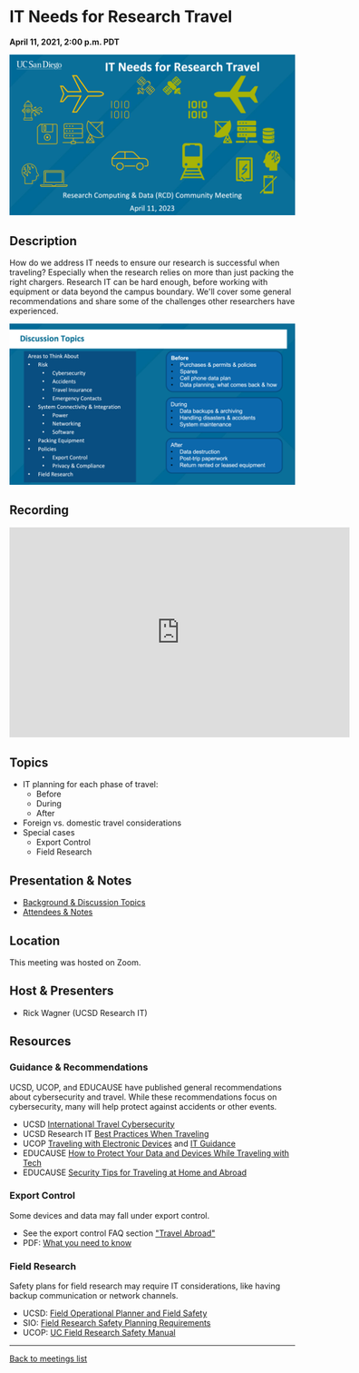 # IT Needs for Research Travel
**April 11, 2021, 2:00 p.m. PDT**

<a target="_blank"
href="../assets/img/UCSDRCDCommMeeting11APR23TravelThumb.png"><img
src="../assets/img/UCSDRCDCommMeeting11APR23TravelThumb.png" width="900"></a>

## Description

How do we address IT needs to ensure our research is successful when
traveling? Especially when the research relies on more than just
packing the right chargers. Research IT can be hard enough, before
working with equipment or data beyond the campus boundary. We'll cover
some general recommendations and share some of the challenges other
researchers have experienced.

<a target="_blank"
href="../assets/img/UCSDRCDCommMeeting11APR23Travel.png"><img
src="../assets/img/UCSDRCDCommMeeting11APR23Travel.png" width="900"></a>

## Recording

<iframe id="kaltura_player" src="https://cdnapisec.kaltura.com/p/2323111/sp/232311100/embedIframeJs/uiconf_id/48743603/partner_id/2323111?iframeembed=true&playerId=kaltura_player&entry_id=1_52p5eki9&flashvars[streamerType]=auto&amp;flashvars[localizationCode]=en&amp;flashvars[leadWithHTML5]=true&amp;flashvars[sideBarContainer.plugin]=true&amp;flashvars[sideBarContainer.position]=left&amp;flashvars[sideBarContainer.clickToClose]=true&amp;flashvars[chapters.plugin]=true&amp;flashvars[chapters.layout]=vertical&amp;flashvars[chapters.thumbnailRotator]=false&amp;flashvars[streamSelector.plugin]=true&amp;flashvars[EmbedPlayer.SpinnerTarget]=videoHolder&amp;flashvars[dualScreen.plugin]=true&amp;flashvars[hotspots.plugin]=1&amp;flashvars[Kaltura.addCrossoriginToIframe]=true&amp;&wid=1_ufe9ncia" width="600" height="370" allowfullscreen webkitallowfullscreen mozAllowFullScreen allow="autoplay *; fullscreen *; encrypted-media *" sandbox="allow-downloads allow-forms allow-same-origin allow-scripts allow-top-navigation allow-pointer-lock allow-popups allow-modals allow-orientation-lock allow-popups-to-escape-sandbox allow-presentation allow-top-navigation-by-user-activation" frameborder="0" title="UCSD RCD Community Meeting April 11, 2023: IT Needs for Research Travel"></iframe>

## Topics

* IT planning for each phase of travel:
  * Before
  * During
  * After
* Foreign vs. domestic travel considerations
* Special cases
  * Export Control
  * Field Research

## Presentation & Notes

* [Background & Discussion Topics](../assets/presentations/2023-04-11/UCSDRCDCommMeeting11APR23Travel.pdf)
* [Attendees & Notes](https://docs.google.com/document/d/1eSekWgQBckbv-Nps-2L1zqeaBy8IK0rwn40HbjVeKP8/view)

## Location

This meeting was hosted on Zoom.

## Host & Presenters

* Rick Wagner (UCSD Research IT)

## Resources

### Guidance & Recommendations

UCSD, UCOP, and EDUCAUSE have published general
recommendations about cybersecurity and travel. While these
recommendations focus on cybersecurity, many 
will help protect against accidents or other events.

* UCSD [International Travel Cybersecurity](https://blink.ucsd.edu/technology/security/user-guides/international-travel.html)
* UCSD Research IT [Best Practices When Traveling](https://research-it.ucsd.edu/otherresources/bp_travel.html)
* UCOP [Traveling with Electronic Devices](https://security.ucop.edu/resources/traveling-with-electronic-devices/) and [IT Guidance](https://security.ucop.edu/resources/traveling-with-electronic-devices/it-guidance.html)
* EDUCAUSE [How to Protect Your Data and Devices While Traveling with Tech](https://er.educause.edu/blogs/2017/9/march-2018-how-to-protect-your-data-and-devices-while-traveling-with-tech)
* EDUCAUSE [Security Tips for Traveling at Home and Abroad](https://er.educause.edu/blogs/2016/11/march-2017-security-tips-for-traveling-at-home-and-abroad)

### Export Control

Some devices and data may fall under export control.

* See the export control FAQ section ["Travel Abroad"](https://blink.ucsd.edu/sponsor/exportcontrol/faq.html)
* PDF: [What you need to know](https://blink.ucsd.edu/_files/sponsor-tab/export/UCSD-intl-travel-awareness.pdf)

### Field Research

Safety plans for field research may require IT considerations, like
having backup communication or network channels.

* UCSD: [Field Operational Planner and Field
  Safety](https://blink.ucsd.edu/safety/risk/field-safety-plan.html)
* SIO: [Field Research Safety Planning Requirements](https://scripps.ucsd.edu/portal/safety-scripps/field-research-safety-planning-requirements)
* UCOP: [UC Field Research Safety Manual](https://www.ucop.edu/safety-and-loss-prevention/_files/field-research-safety/uc-field-research-safety-manual.pdf)

---

[Back to meetings list](/meetings/)
